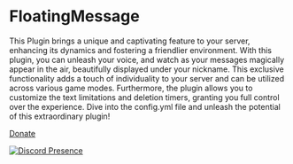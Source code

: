 # FloatingMessage

This Plugin brings a unique and captivating feature to your server, enhancing its dynamics and fostering a friendlier environment. With this plugin, you can unleash your voice, and watch as your messages magically appear in the air, beautifully displayed under your nickname. This exclusive functionality adds a touch of individuality to your server and can be utilized across various game modes. Furthermore, the plugin allows you to customize the text limitations and deletion timers, granting you full control over the experience. Dive into the config.yml file and unleash the potential of this extraordinary plugin!


[Donate](https://www.paypal.me/streesmc)

[![Discord Presence](https://lanyard.cnrad.dev/api/1094481422292627496?theme=dark&bg=005cff&animated=false&hideDiscrim=true&borderRadius=30px&idleMessage=Hello%20guys%20and%20girls)](https://discord.com/users/1094481422292627496)
